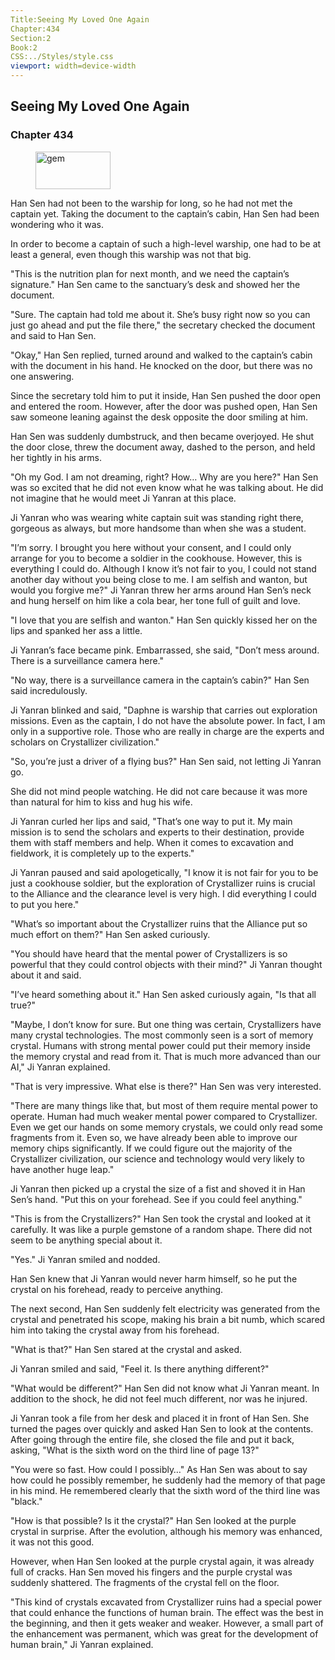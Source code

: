 ```yaml
---
Title:Seeing My Loved One Again 
Chapter:434 
Section:2 
Book:2 
CSS:../Styles/style.css 
viewport: width=device-width
---
```

  
## Seeing My Loved One Again
### Chapter 434
  
<figure>
	<img src="../Images/gem.gif" alt="gem" id="gem" width="120" height="60" />
</figure>
  

  
Han Sen had not been to the warship for long, so he had not met the captain yet. Taking the document to the captain’s cabin, Han Sen had been wondering who it was.

In order to become a captain of such a high-level warship, one had to be at least a general, even though this warship was not that big.

"This is the nutrition plan for next month, and we need the captain’s signature." Han Sen came to the sanctuary’s desk and showed her the document.

"Sure. The captain had told me about it. She’s busy right now so you can just go ahead and put the file there," the secretary checked the document and said to Han Sen.

"Okay," Han Sen replied, turned around and walked to the captain’s cabin with the document in his hand. He knocked on the door, but there was no one answering.

Since the secretary told him to put it inside, Han Sen pushed the door open and entered the room. However, after the door was pushed open, Han Sen saw someone leaning against the desk opposite the door smiling at him.

Han Sen was suddenly dumbstruck, and then became overjoyed. He shut the door close, threw the document away, dashed to the person, and held her tightly in his arms.

"Oh my God. I am not dreaming, right? How… Why are you here?" Han Sen was so excited that he did not even know what he was talking about. He did not imagine that he would meet Ji Yanran at this place.

Ji Yanran who was wearing white captain suit was standing right there, gorgeous as always, but more handsome than when she was a student.

"I’m sorry. I brought you here without your consent, and I could only arrange for you to become a soldier in the cookhouse. However, this is everything I could do. Although I know it’s not fair to you, I could not stand another day without you being close to me. I am selfish and wanton, but would you forgive me?" Ji Yanran threw her arms around Han Sen’s neck and hung herself on him like a cola bear, her tone full of guilt and love.

"I love that you are selfish and wanton." Han Sen quickly kissed her on the lips and spanked her ass a little.

Ji Yanran’s face became pink. Embarrassed, she said, "Don’t mess around. There is a surveillance camera here."

"No way, there is a surveillance camera in the captain’s cabin?" Han Sen said incredulously.

Ji Yanran blinked and said, "Daphne is warship that carries out exploration missions. Even as the captain, I do not have the absolute power. In fact, I am only in a supportive role. Those who are really in charge are the experts and scholars on Crystallizer civilization."

"So, you’re just a driver of a flying bus?" Han Sen said, not letting Ji Yanran go.

She did not mind people watching. He did not care because it was more than natural for him to kiss and hug his wife.

Ji Yanran curled her lips and said, "That’s one way to put it. My main mission is to send the scholars and experts to their destination, provide them with staff members and help. When it comes to excavation and fieldwork, it is completely up to the experts."

Ji Yanran paused and said apologetically, "I know it is not fair for you to be just a cookhouse soldier, but the exploration of Crystallizer ruins is crucial to the Alliance and the clearance level is very high. I did everything I could to put you here."

"What’s so important about the Crystallizer ruins that the Alliance put so much effort on them?" Han Sen asked curiously.

"You should have heard that the mental power of Crystallizers is so powerful that they could control objects with their mind?" Ji Yanran thought about it and said.

"I’ve heard something about it." Han Sen asked curiously again, "Is that all true?"

"Maybe, I don’t know for sure. But one thing was certain, Crystallizers have many crystal technologies. The most commonly seen is a sort of memory crystal. Humans with strong mental power could put their memory inside the memory crystal and read from it. That is much more advanced than our AI," Ji Yanran explained.

"That is very impressive. What else is there?" Han Sen was very interested.

"There are many things like that, but most of them require mental power to operate. Human had much weaker mental power compared to Crystallizer. Even we get our hands on some memory crystals, we could only read some fragments from it. Even so, we have already been able to improve our memory chips significantly. If we could figure out the majority of the Crystallizer civilization, our science and technology would very likely to have another huge leap."

Ji Yanran then picked up a crystal the size of a fist and shoved it in Han Sen’s hand. "Put this on your forehead. See if you could feel anything."

"This is from the Crystallizers?" Han Sen took the crystal and looked at it carefully. It was like a purple gemstone of a random shape. There did not seem to be anything special about it.

"Yes." Ji Yanran smiled and nodded.

Han Sen knew that Ji Yanran would never harm himself, so he put the crystal on his forehead, ready to perceive anything.

The next second, Han Sen suddenly felt electricity was generated from the crystal and penetrated his scope, making his brain a bit numb, which scared him into taking the crystal away from his forehead.

"What is that?" Han Sen stared at the crystal and asked.

Ji Yanran smiled and said, "Feel it. Is there anything different?"

"What would be different?" Han Sen did not know what Ji Yanran meant. In addition to the shock, he did not feel much different, nor was he injured.

Ji Yanran took a file from her desk and placed it in front of Han Sen. She turned the pages over quickly and asked Han Sen to look at the contents. After going through the entire file, she closed the file and put it back, asking, "What is the sixth word on the third line of page 13?"

"You were so fast. How could I possibly…" As Han Sen was about to say how could he possibly remember, he suddenly had the memory of that page in his mind. He remembered clearly that the sixth word of the third line was "black."

"How is that possible? Is it the crystal?" Han Sen looked at the purple crystal in surprise. After the evolution, although his memory was enhanced, it was not this good.

However, when Han Sen looked at the purple crystal again, it was already full of cracks. Han Sen moved his fingers and the purple crystal was suddenly shattered. The fragments of the crystal fell on the floor.

"This kind of crystals excavated from Crystallizer ruins had a special power that could enhance the functions of human brain. The effect was the best in the beginning, and then it gets weaker and weaker. However, a small part of the enhancement was permanent, which was great for the development of human brain," Ji Yanran explained.